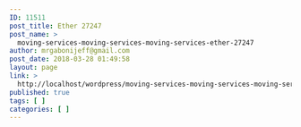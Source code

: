 ```yaml
---
ID: 11511
post_title: Ether 27247
post_name: >
  moving-services-moving-services-moving-services-ether-27247
author: mrgabonijeff@gmail.com
post_date: 2018-03-28 01:49:58
layout: page
link: >
  http://localhost/wordpress/moving-services-moving-services-moving-services-ether-27247/
published: true
tags: [ ]
categories: [ ]
---
```

